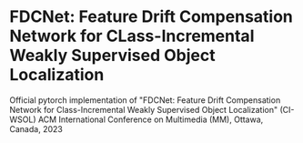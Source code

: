 # FDCNet: Feature Drift Compensation Network for CLass-Incremental Weakly Supervised Object Localization

Official pytorch implementation of "FDCNet: Feature Drift Compensation Network for Class-Incremental Weakly Supervised Object Localization" (CI-WSOL)
ACM International Conference on Multimedia (MM), Ottawa, Canada, 2023

